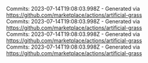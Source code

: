 Commits: 2023-07-14T19:08:03.998Z - Generated via https://github.com/marketplace/actions/artificial-grass
<br>
Commits: 2023-07-14T19:08:03.998Z - Generated via https://github.com/marketplace/actions/artificial-grass
<br>
Commits: 2023-07-14T19:08:03.998Z - Generated via https://github.com/marketplace/actions/artificial-grass
<br>
Commits: 2023-07-14T19:08:03.998Z - Generated via https://github.com/marketplace/actions/artificial-grass
<br>
